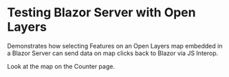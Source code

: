 # Testing Blazor Server with Open Layers

Demonstrates how selecting Features on an Open Layers map embedded in a Blazor Server can send data on map clicks back to Blazor via JS Interop.

Look at the map on the Counter page.
